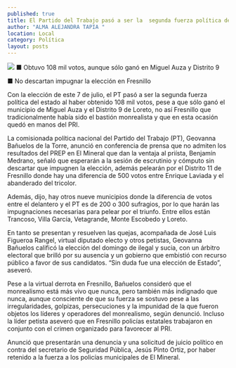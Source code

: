 ```yaml
---
published: true
title: El Partido del Trabajo pasó a ser la  segunda fuerza política del estado
author: "ALMA ALEJANDRA TAPIA "
location: Local
category: Política
layout: posts
---
```


![](http://i.imgur.com/mTP3aFRm.jpg)
■ Obtuvo 108 mil votos, aunque sólo ganó en Miguel Auza y Distrito 9

■ No descartan impugnar la elección en Fresnillo

Con la elección de este 7 de julio, el PT pasó a ser la segunda fuerza política del estado al haber obtenido 108 mil votos, pese a que sólo ganó el municipio de Miguel Auza y el Distrito 9 de Loreto, no así Fresnillo que tradicionalmente había sido el bastión monrealista y que en esta ocasión quedó en manos del PRI.

La comisionada política nacional del Partido del Trabajo (PT), Geovanna Bañuelos de la Torre, anunció en conferencia de prensa que no admiten los resultados del PREP en El Mineral que dan la ventaja al priísta, Benjamín Medrano, señaló que esperarán a la sesión de escrutinio y cómputo sin descartar que impugnen la elección, además pelearán por el Distrito 11 de Fresnillo donde hay una diferencia de 500 votos entre Enrique Laviada y el abanderado del tricolor. 

Además, dijo, hay otros nueve municipios donde la diferencia de votos entre el delantero y el PT es de 200 o 300 sufragios, por lo que harán las impugnaciones necesarias para pelear por el triunfo. Entre ellos están Trancoso, Villa García, Vetagrande, Monte Escobedo y Loreto.

En tanto se presentan y resuelven las quejas, acompañada de José Luis Figueroa Rangel, virtual diputado electo y otros petistas, Geovanna Bañuelos calificó la elección del domingo de ilegal y sucia, con un árbitro electoral que brilló por su ausencia y un gobierno que embistió con recurso público a favor de sus candidatos. “Sin duda fue una elección de Estado”, aseveró.

Pese a la virtual derrota en Fresnillo, Bañuelos consideró que el monrealismo está más vivo que nunca, pero también más indignado que nunca, aunque consciente de que su fuerza se sostuvo pese a las irregularidades, golpizas, persecuciones y la impunidad de la que fueron objetos los líderes y operadores del monrealismo, según denunció.
Incluso la líder petista aseveró que en Fresnillo policías estatales trabajaron en conjunto con el crimen organizado para favorecer al PRI.

Anunció que presentarán una denuncia y una solicitud de juicio político en contra del secretario de Seguridad Pública, Jesús Pinto Ortiz, por haber retenido a la fuerza a los policías municipales de El Mineral.
